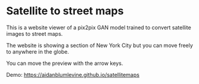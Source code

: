 # Satellite to street maps

This is a website viewer of a pix2pix GAN model trained to convert satellite images to street maps.

The website is showing a section of New York City but you can move freely to anywhere in the globe.

You can move the preview with the arrow keys.

Demo: https://aidanblumlevine.github.io/satellitemaps
